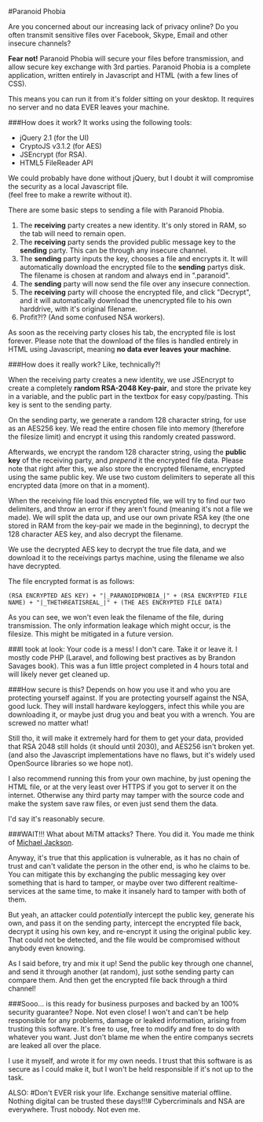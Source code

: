 #Paranoid Phobia

Are you concerned about our increasing lack of privacy online? Do you often transmit sensitive files over Facebook, Skype, Email and other insecure channels?

**Fear not!** Paranoid Phobia will secure your files before transmission, and allow secure key exchange with 3rd parties. 
Paranoid Phobia is a complete application, written entirely in Javascript and HTML (with a few lines of CSS). 

This means you can run it from it's folder sitting on your desktop. It requires no server and no data EVER leaves your machine. 

###How does it work?
It works using the following tools:

 - jQuery 2.1 (for the UI) 
 - CryptoJS v3.1.2 (for AES)
 - JSEncrypt (for RSA).
 - HTML5 FileReader API
 
We could probably have done without jQuery, but I doubt it will compromise the security as a local Javascript file.  
(feel free to make a rewrite without it).

There are some basic steps to sending a file with Paranoid Phobia.

 1. The **receiving** party creates a new identity. It's only stored in RAM, so the tab will need to remain open.
 2. The **receiving** party sends the provided public message key to the **sending** party. This can be through any insecure channel.
 3. The **sending** party inputs the key, chooses a file and encrypts it. It will automatically download the encrypted file to the **sending** partys disk. The filename is chosen at random and always end in ".paranoid".
 4. The **sending** party will now send the file over any insecure connection. 
 5. The **receiving** party will choose the encrypted file, and click "Decrypt", and it will automatically download the unencrypted file to his own harddrive, with it's original filename.
 6. Profit?!? (And some confused NSA workers).
 
As soon as the receiving party closes his tab, the encrypted file is lost forever. Please note that the download of the files is handled entirely in HTML using Javascript, meaning **no data ever leaves your machine**. 


###How does it really work? Like, technically?!

When the receiving party creates a new identity, we use JSEncrypt to create a completely **random RSA-2048 Key-pair**, and store the private key in a variable, and the public part in the textbox for easy copy/pasting. This key is sent to the sending party.

On the sending party, we generate a random 128 character string, for use as an AES256 key.
We read the entire chosen file into memory (therefore the filesize limit) and encrypt it using this randomly created password.

Afterwards, we encrypt the random 128 character string, using the **public key** of the receiving party, and _prepend_ it the encrypted file data. Please note that right after this, we also store the encrypted filename, encrypted using the same public key. We use two custom delimiters to seperate all this encrypted data (more on that in a moment).

When the receiving file load this encrypted file, we will try to find our two delimiters, and throw an error if they aren't found (meaning it's not a file we made). We will split the data up, and use our own private RSA key (the one stored in RAM from the key-pair we made in the beginning), to decrypt the 128 character AES key, and also decrypt the filename.

We use the decrypted AES key to decrypt the true file data, and we download it to the receivings partys machine, using the filename we also have decrypted.

The file encrypted format is as follows:

```
(RSA ENCRYPTED AES KEY) + "|_PARANOIDPHOBIA_|" + (RSA ENCRYPTED FILE NAME) + "|_THETHREATISREAL_|" + (THE AES ENCRYPTED FILE DATA)
```

As you can see, we won't even leak the filename of the file, during transmission. The only information leakage which might occur, is the filesize. This might be mitigated in a future version.

###I took at look: Your code is a mess!
I don't care. Take it or leave it. I mostly code PHP (Laravel, and following best practives as by Brandon Savages book). This was a fun little project completed in 4 hours total and will likely never get cleaned up.

###How secure is this?
Depends on how you use it and who you are protecting yourself against. If you are protecting yourself against the NSA, good luck. They will install hardware keyloggers, infect this while you are downloading it, or maybe just drug you and beat you with a wrench. You are screwed no matter what! 

Still tho, it will make it extremely hard for them to get your data, provided that RSA 2048 still holds (it should until 2030), and AES256 isn't broken yet. (and also the Javascript implementations have no flaws, but it's widely used OpenSource libraries so we hope not).

I also recommend running this from your own machine, by just opening the HTML file, or at the very least over HTTPS if you got to server it on the internet. Otherwise any third party may tamper with the source code and make the system save raw files, or even just send them the data.

I'd say it's reasonably secure. 

###WAIT!!! What about MiTM attacks?
There. You did it. You made me think of [Michael Jackson](https://www.youtube.com/watch?v=pEQAie8ABLE). 

Anyway, it's true that this application is vulnerable, as it has no chain of trust and can't validate the person in the other end, is who he claims to be. You can mitigate this by exchanging the public messaging key over something that is hard to tamper, or maybe over two different realtime-services at the same time, to make it insanely hard to tamper with both of them. 

But yeah, an attacker could _potentially_ intercept the public key, generate his own, and pass it on the sending party, intercept the encrypted file back, decrypt it using his own key, and re-encrypt it using the original public key. That could not be detected, and the file would be compromised without anybody even knowing. 

As I said before, try and mix it up! Send the public key through one channel, and send it through another (at random), just sothe sending party can compare them. And then get the encrypted file back through a third channel!


###Sooo... is this ready for business purposes and backed by an 100% security guarantee?
Nope. Not even close! I won't and can't be help responsible for any problems, damage or leaked information, arising from trusting this software.
It's free to use, free to modify and free to do with whatever you want. Just don't blame me when the entire companys secrets are leaked all over the place.

I use it myself, and wrote it for my own needs. I trust that this software is as secure as I could make it, but I won't be held responsible if it's not up to the task.

ALSO: 
#Don't EVER risk your life. Exchange sensitive material offline. Nothing digital can be trusted these days!!!#
Cybercriminals and NSA are everywhere. Trust nobody. Not even me.